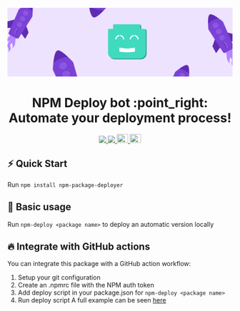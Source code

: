 <p align="center"><a href="https://github.com/danitseitlin/npm-package-deployer"><img src=".github/cover-photo.png" /></a></p>
<h1 align="center">NPM Deploy bot :point_right: Automate your deployment process!</h1>
<p align="center">
  <a href="https://github.com/danitseitlin/npm-package-deployer/blob/master/LICENSE">
    <img src="https://img.shields.io/badge/license-BSD%203%20Clause-blue.svg" />
  </a>
  <a href="https://npmjs.org/package/npm-package-deployer">
    <img src="http://img.shields.io/npm/v/npm-package-deployer.svg?style=flat" />
  </a>
  <a href="https://dev.to/danitseitlin/simple-deploybot-npm-package-494f" style="width:25px;height:20px;">
    <img src="https://img.shields.io/npm/danitseitlin/npm-package-deployer.svg?color=blue" style="width:25px;height:20px;" />
  </a>
  <a href="https://dev.to/danitseitlin/simple-deploybot-npm-package-494f" style="width:25px;height:20px;">
    <img src="https://cdn4.iconfinder.com/data/icons/logos-and-brands-1/512/84_Dev_logo_logos-512.png" style="width:25px;height:20px;" />
  </a>
</p>

## :zap: Quick Start
Run `npm install npm-package-deployer`
## :clap: Basic usage
Run `npm-deploy <package name>` to deploy an automatic version locally

## :fire: Integrate with GitHub actions
You can integrate this package with a GitHub action workflow:
1. Setup your git configuration
2. Create an .npmrc file with the NPM auth token
3. Add deploy script in your package.json for `npm-deploy <package name>`
4. Run deploy script
A full example can be seen [here](https://github.com/danitseitlin/dmock-server/blob/master/.github/workflows/auto-deployer.yml)